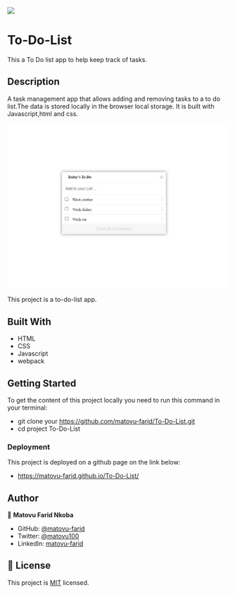 ![](https://img.shields.io/badge/Microverse-blueviolet)

# To-Do-List

This a To Do list app to help keep track of tasks.

## Description
A task management app that allows adding and removing tasks to a to do list.The data is stored locally in the browser local storage. It is built with Javascript,html and css.

![screenshot](./to-do-screenshot.PNG)

This project is a to-do-list app.

## Built With

- HTML
- CSS
- Javascript
- webpack

## Getting Started
To get the content of this project locally you need to run this command in your terminal:
- git clone your https://github.com/matovu-farid/To-Do-List.git
- cd project To-Do-List

### Deployment
This project is deployed on a github page on the link below:
- https://matovu-farid.github.io/To-Do-List/
## Author

👤 **Matovu Farid Nkoba**

- GitHub: [@matovu-farid](https://github.com/matovu-farid)
- Twitter: [@matovu100](https://twitter.com/matovu100)
- LinkedIn: [matovu-farid](https://www.linkedin.com/in/matovu-farid-48b80257)

## 📝 License

This project is [MIT](./MIT.md) licensed.
